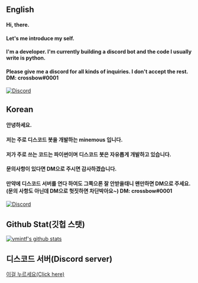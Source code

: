 ## English

#### Hi, there.
#### Let's me introduce my self.
#### I'm a developer. I'm currently building a discord bot and the code I usually write is python.
#### Please give me a discord for all kinds of inquiries. I don't accept the rest. DM: crossbow#0001
[![Discord](https://discord.c99.nl/widget/theme-3/825614829901316107.png)]()

## Korean
#### 안녕하세요. 
#### 저는 주로 디스코드 봇을 개발하는 minemous 입니다.
#### 저가 주로 쓰는 코드는 파이썬이며 디스코드 봇은 자유롭게 개발하고 있습니다.
#### 문의사항이 있다면 DM으로 주시면 감사하겠습니다. 
#### 만약에 디스코드 서버를 연다 하여도 그쪽으론 잘 안받을태니 왠만하면 DM으로 주세요.(문의 사항도 아닌데 DM으로 헛짓하면 차단박아요~) DM: crossbow#0001
[![Discord](https://discord.c99.nl/widget/theme-3/825614829901316107.png)]()

## Github Stat(깃헙 스탯)
  [![vmintf's github stats](https://github-readme-stats.vercel.app/api?username=vmintf)](https://github.com/vmintf)

## 디스코드 서버(Discord server)
[이걸 누르세요(Click here)](https://discord.gg/ws2rX7UGeW)

